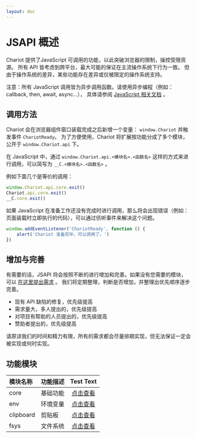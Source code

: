 ```yaml
---
layout: doc
---
```


# JSAPI 概述

Chariot 提供了JavaScript 可调用的功能，以此突破浏览器的限制，操控受限资源。
所有 API 皆考虑到跨平台，最大可能的保证在主流操作系统下行为一致。
但由于操作系统的差异，某些功能存在差异或仅被限定的操作系统支持。

注意：所有 JavaScript 调用皆为异步调用函数。请使用异步编程（例如：callback, then, await, async...），
具体请参阅 [JavaScript 相关文档](https://developer.mozilla.org/zh-CN/docs/Web/JavaScript) 。

## 调用方法

Chariot 会在浏览器组件窗口装载完成之后新增一个变量： `window.Chariot` 并触发事件 `ChariotReady`。
为了方便使用，Chariot 将扩展按功能分成了多个模块，公开于 `window.Chariot.api` 下。

在 JavaScript 中，通过 `window.Chariot.api.<模块名>.<函数名>` 这样的方式来进行调用，可以简写为 `__C.<模块名>.<函数名>` 。

例如下面几个是等价的调用：

```javascript
window.Chariot.api.core.exit()
Chariot.api.core.exit()
__C.core.exit()
```

如果 JavaScript 在准备工作还没有完成时进行调用，那么将会出现错误（例如：页面装载时立即执行的代码），可以通过侦听事件来解决这个问题。

```javascript
window.addEventListener('ChariotReady', function () {
    alert('Chariot 准备完毕，可以调用了。')
})
```

## 增加与完善

有需要的话，JSAPI
将会按照不断的进行增加和完善。如果没有您需要的模块，可以 [在这里提出需求](https://github.com/Chanix/ChariotDoc/issues) 。
我们将定期整理，判断是否增加，并整理出优先顺序逐步完善。

- 现有 API 缺陷的修复，优先级提高
- 需求量大，多人提出的，优先级提高
- 对项目有帮助的人员提出的，优先级提高
- 赞助者提出的，优先级提高

请原谅我们的时间和精力有限，所有的需求都会尽量排期实现，但无法保证一定会被实现或何时实现。

## 功能模块

| 模块名称      | 功能描述 |        Test Text        |
|:----------|:-----|:-----------------------:|
| core      | 基础功能 |   [点击查看](jsapi_core)    |
| env       | 环境变量 |    [点击查看](jsapi_env)    |
| clipboard | 剪贴板  | [点击查看](jsapi_clipboard) |
| fsys      | 文件系统 |   [点击查看](jsapi_fsys)    |

[//]: # (| mainwin   | 主窗口         |       [点击查看]&#40;404&#41;       |)

[//]: # (| memdb     | 内存数据库       |          点击查看           |)

[//]: # (| sqlite3   | sqlite3 数据库 |          点击查看           |)

